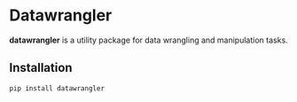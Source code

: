 # Datawrangler

**datawrangler** is a utility package for data wrangling and manipulation tasks. 

## Installation

```bash
pip install datawrangler